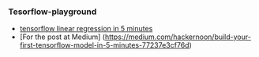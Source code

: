 ### Tesorflow-playground

* [tensorflow linear regression in 5 minutes](https://github.com/kohn1001/tesorflow-playground/blob/master/linear_regression/linear_regression_tensorflow_basic.ipynb)
* [For the post at Medium] (https://medium.com/hackernoon/build-your-first-tensorflow-model-in-5-minutes-77237e3cf76d)

